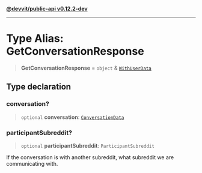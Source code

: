 [**@devvit/public-api v0.12.2-dev**](../../README.md)

---

# Type Alias: GetConversationResponse

> **GetConversationResponse** = `object` & [`WithUserData`](WithUserData.md)

## Type declaration

### conversation?

> `optional` **conversation**: [`ConversationData`](ConversationData.md)

### participantSubreddit?

> `optional` **participantSubreddit**: `ParticipantSubreddit`

If the conversation is with another subreddit, what subreddit we are communicating with.
